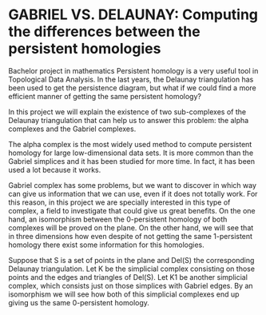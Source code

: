 # GABRIEL VS. DELAUNAY: Computing the differences between the persistent homologies
Bachelor project in mathematics
Persistent homology is a very useful tool in Topological  Data Analysis. In the last years, the Delaunay triangulation has been used to get the persistence diagram, but what if we could find a more efficient manner of getting the same persistent homology?

In this project we will explain the existence of two sub-complexes of the Delaunay triangulation that can help us to answer this problem: the alpha complexes and the Gabriel complexes.

The alpha complex is the most widely used method to compute persistent homology for large low-dimensional data sets. It is more common than the Gabriel simplices and it has been studied for more time. In fact, it has been used a lot because it works.  

Gabriel complex has some problems, but we want to discover in which way can give us information that we can use, even if it does not totally work. For this reason, in this project we are specially interested in this type of complex, a field to investigate that could give us great benefits. 
On the one hand, an isomorphism between the 0-persistent homology of both complexes will be proved on the plane. On the other hand, we will see that in three dimensions how even despite of not getting the same 1-persistent homology  there exist some information for this homologies.

Suppose that S is a set of points in the plane and Del(S) the corresponding Delaunay triangulation. Let K be the simplicial complex consisting on those points and the edges and triangles of Del(S).
Let K1 be another simplicial complex, which consists just on those simplices with Gabriel edges. By an isomorphism we will see how both of this simplicial complexes end up giving us the same 0-persistent homology.

